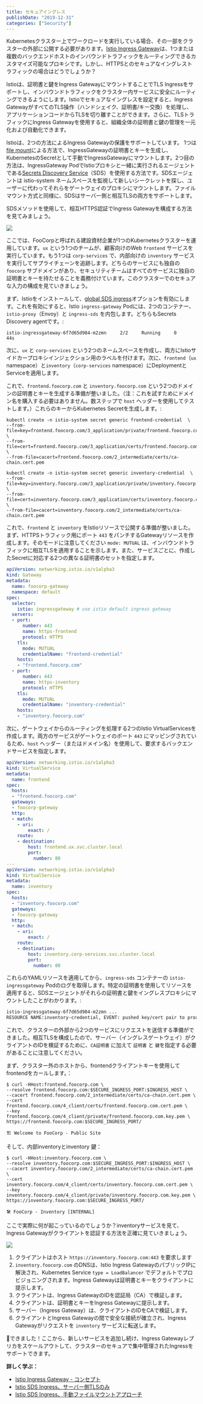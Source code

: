 ```yaml
---
title: セキュアイングレス
publishDate: "2019-12-31"
categories: ["Security"]
---
```


Kubernetesクラスター上でワークロードを実行している場合、その一部をクラスターの外部に公開する必要があります。[Istio Ingress Gateway](/ingress)は、1つまたは複数のバックエンドホストのインバウンドトラフィックをルーティングできるカスタマイズ可能なプロキシです。しかし、HTTPSとのセキュアなイングレストラフィックの場合はどうでしょうか？

Istioは、証明書と鍵をIngress GatewayにマウントすることでTLS Ingressをサポートし、インバウンドトラフィックをクラスター内サービスに安全にルーティングできるようにします。Istioでセキュアなイングレスを設定すると、Ingress GatewayがすべてのTLS操作（ハンドシェイク、証明書/キー交換）を処理し、アプリケーションコードからTLSを切り離すことができます。さらに、TLSトラフィックにIngress Gatewayを使用すると、組織全体の証明書と鍵の管理を一元化および自動化できます。

Istioは、2つの方法によるIngress Gatewayの保護をサポートしています。 1つは[file mount](https://istio.io/docs/tasks/traffic-management/ingress/secure-ingress-mount/)による方法で、IngressGatewayの証明書とキーを生成し、KubernetesのSecretとして手動でIngressGatewayにマウントします。2つ目の方法は、IngressGateway PodでIstioプロキシと一緒に実行されるエージェントである[Secrets Discovery Service](https://istio.io/docs/tasks/traffic-management/ingress/secure-ingress-sds/)（SDS）を使用する方法です。SDSエージェントは istio-system ネームスペースを監視して新しいシークレットを探し、ユーザーに代わってそれらをゲートウェイのプロキシにマウントします。ファイルマウント方式と同様に、SDSはサーバー側と相互TLSの両方をサポートします。

SDSメソッドを使用して、相互HTTPS認証でIngress Gatewayを構成する方法を見てみましょう。

![](/images/secure-ingress-arch.png)

ここでは、FooCorpと呼ばれる建設資材企業が1つのKubernetesクラスターを運用しています。`ux` という1つのチームが、顧客向けのWeb `frontend` サービスを実行しています。もう1つは `corp-services` で、内部向けの `inventory` サービスを実行してサプライチェーンを追跡します。どちらのサービスにも独自の `foocorp` サブドメインがあり、セキュリティチームはすべてのサービスに独自の証明書とキーを持たせることを義務付けています。このクラスターでのセキュアな入力の構成を見ていきましょう。

まず、Istioをインストールして、[global SDS ingress](https://istio.io/docs/reference/config/installation-options/#gateways-options)オプションを有効にします。これを有効にすると、Istio `ingress-gateway` Podには、2つのコンテナー、`istio-proxy`（Envoy）と `ingress-sds` を内包します。どちらもSecrets Discovery agentです。:

```
istio-ingressgateway-6f7d65d984-m2zmn     2/2     Running     0          44s
```

次に、`ux` と `corp-services` という2つのネームスペースを作成し、両方にIstioサイドカープロキシインジェクション用のラベルを付けます。次に、`frontend`（`ux` namespace）と`inventory`（`corp-services` namespace）にDeploymentとServiceを適用します。

これで、`frontend.foocorp.com` と `inventory.foocorp.com` という2つのドメインの証明書とキーを生成する準備が整いました。（注：これを試すためにドメイン名を購入する必要はありません。数ステップで `host` ヘッダーを使用してテストします。）これらのキーからKubernetes Secretを生成します。:

```
kubectl create -n istio-system secret generic frontend-credential  \
--from-file=key=frontend.foocorp.com/3_application/private/frontend.foocorp.com.key.pem \
--from-file=cert=frontend.foocorp.com/3_application/certs/frontend.foocorp.com.cert.pem \
--from-file=cacert=frontend.foocorp.com/2_intermediate/certs/ca-chain.cert.pem

kubectl create -n istio-system secret generic inventory-credential  \
--from-file=key=inventory.foocorp.com/3_application/private/inventory.foocorp.com.key.pem \
--from-file=cert=inventory.foocorp.com/3_application/certs/inventory.foocorp.com.cert.pem \
--from-file=cacert=inventory.foocorp.com/2_intermediate/certs/ca-chain.cert.pem
```

これで、`frontend` と `inventory` をIstioリソースで公開する準備が整いました。まず、HTTPSトラフィック用にポート `443` をパンチするGatewayリソースを作成します。そのモードに注意してください `mode: MUTUAL` は、インバウンドトラフィックに相互TLSを適用することを示します。また、サービスごとに、作成したSecretに対応する2つの異なる証明書のセットを指定します。

```YAML
apiVersion: networking.istio.io/v1alpha3
kind: Gateway
metadata:
  name: foocorp-gateway
  namespace: default
spec:
  selector:
    istio: ingressgateway # use istio default ingress gateway
  servers:
  - port:
      number: 443
      name: https-frontend
      protocol: HTTPS
    tls:
      mode: MUTUAL
      credentialName: "frontend-credential"
    hosts:
    - "frontend.foocorp.com"
  - port:
      number: 443
      name: https-inventory
      protocol: HTTPS
    tls:
      mode: MUTUAL
      credentialName: "inventory-credential"
    hosts:
    - "inventory.foocorp.com"
```

次に、ゲートウェイからのルーティングを処理する2つのIstio VirtualServicesを作成します。両方のサービスがゲートウェイのポート `443` にマッピングされているため、`host` ヘッダー（またはドメイン名）を使用して、要求するバックエンドサービスを指定します。

```YAML
apiVersion: networking.istio.io/v1alpha3
kind: VirtualService
metadata:
  name: frontend
spec:
  hosts:
  - "frontend.foocorp.com"
  gateways:
  - foocorp-gateway
  http:
  - match:
    - uri:
        exact: /
    route:
    - destination:
        host: frontend.ux.svc.cluster.local
        port:
          number: 80
---
apiVersion: networking.istio.io/v1alpha3
kind: VirtualService
metadata:
  name: inventory
spec:
  hosts:
  - "inventory.foocorp.com"
  gateways:
  - foocorp-gateway
  http:
  - match:
    - uri:
        exact: /
    route:
    - destination:
        host: inventory.corp-services.svc.cluster.local
        port:
          number: 80
```

これらのYAMLリソースを適用してから、`ingress-sds` コンテナーの `istio-ingressgateway` Podのログを取得します。特定の証明書を使用してリソースを適用すると、SDSエージェントがそれらの証明書と鍵をイングレスプロキシにマウントしたことがわかります。:

```bash
istio-ingressgateway-6f7d65d984-m2zmn ...
RESOURCE NAME:inventory-credential, EVENT: pushed key/cert pair to proxy
```

これで、クラスターの外部から2つのサービスにリクエストを送信する準備ができました。相互TLSを構成したので、サーバー（イングレスゲートウェイ）がクライアントのIDを検証するために、`CA証明書` に加えて `証明書` と `鍵`を指定する必要があることに注意してください。

まず、クラスター外のホストから、frontendクライアントキーを使用してfrontendをカールします。：

```
$ curl -HHost:frontend.foocorp.com \
--resolve frontend.foocorp.com:$SECURE_INGRESS_PORT:$INGRESS_HOST \
--cacert frontend.foocorp.com/2_intermediate/certs/ca-chain.cert.pem \
--cert frontend.foocorp.com/4_client/certs/frontend.foocorp.com.cert.pem \
--key frontend.foocorp.com/4_client/private/frontend.foocorp.com.key.pem \
https://frontend.foocorp.com:$SECURE_INGRESS_PORT/

🏗 Welcome to FooCorp - Public Site
```

そして、内部inventoryとinventory 鍵：

```
$ curl -HHost:inventory.foocorp.com \
--resolve inventory.foocorp.com:$SECURE_INGRESS_PORT:$INGRESS_HOST \
--cacert inventory.foocorp.com/2_intermediate/certs/ca-chain.cert.pem \
--cert inventory.foocorp.com/4_client/certs/inventory.foocorp.com.cert.pem \
--key inventory.foocorp.com/4_client/private/inventory.foocorp.com.key.pem \
https://inventory.foocorp.com:$SECURE_INGRESS_PORT/

🛠 FooCorp - Inventory [INTERNAL]
```

ここで実際に何が起こっているのでしょうか？inventoryサービスを見て、Ingress Gatewayがクライアントを認証する方法を正確に見ていきましょう。

![](/images/secure-ingress-auth-steps.png)

1. クライアントはホスト `https://inventory.foocorp.com:443` を要求します
2. `inventory.foocorp.com` のDNSは、Istio Ingress GatewayのパブリックIPに解決され、Kubernetes Service `type = LoadBalancer` でデフォルトでプロビジョニングされます。Ingress Gatewayは証明書とキーをクライアントに提示します。
3. クライアントは、Ingress GatewayのIDを認証局（CA）で検証します。
4. クライアントは、証明書とキーをIngress Gatewayに提示します。
5. サーバー（Ingress Gateway）は、クライアントのIDをCAで検証します。
6. クライアントとIngress Gatewayの間で安全な接続が確立され、Ingress Gatewayがリクエストを `inventory` サービスに転送します。

🎊できました！ここから、新しいサービスを追加し続け、Ingress Gatewayレプリカをスケールアウトして、クラスターのセキュアで集中管理されたIngressをサポートできます。

**詳しく学ぶ：**

- [Istio Ingress Gateway - コンセプト](https://istio.io/docs/concepts/traffic-management/#gateways)
- [Istio SDS Ingress、サーバー側TLSのみ](https://istio.io/docs/tasks/traffic-management/ingress/secure-ingress-sds/#configure-a-tls-ingress-gateway-for-multiple-hosts)
- [Istio SDS Ingress、手動ファイルマウントアプローチ](https://istio.io/docs/tasks/traffic-management/ingress/secure-ingress-mount/#before-you-begin)
